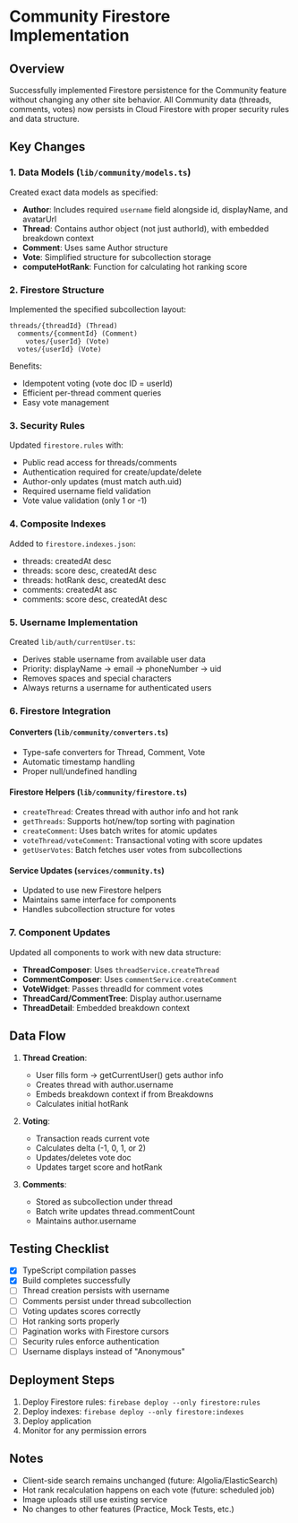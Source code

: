 # Community Firestore Implementation

## Overview

Successfully implemented Firestore persistence for the Community feature without changing any other site behavior. All Community data (threads, comments, votes) now persists in Cloud Firestore with proper security rules and data structure.

## Key Changes

### 1. Data Models (`lib/community/models.ts`)

Created exact data models as specified:
- **Author**: Includes required `username` field alongside id, displayName, and avatarUrl
- **Thread**: Contains author object (not just authorId), with embedded breakdown context
- **Comment**: Uses same Author structure
- **Vote**: Simplified structure for subcollection storage
- **computeHotRank**: Function for calculating hot ranking score

### 2. Firestore Structure

Implemented the specified subcollection layout:
```
threads/{threadId} (Thread)
  comments/{commentId} (Comment)
    votes/{userId} (Vote)
  votes/{userId} (Vote)
```

Benefits:
- Idempotent voting (vote doc ID = userId)
- Efficient per-thread comment queries
- Easy vote management

### 3. Security Rules

Updated `firestore.rules` with:
- Public read access for threads/comments
- Authentication required for create/update/delete
- Author-only updates (must match auth.uid)
- Required username field validation
- Vote value validation (only 1 or -1)

### 4. Composite Indexes

Added to `firestore.indexes.json`:
- threads: createdAt desc
- threads: score desc, createdAt desc
- threads: hotRank desc, createdAt desc
- comments: createdAt asc
- comments: score desc, createdAt desc

### 5. Username Implementation

Created `lib/auth/currentUser.ts`:
- Derives stable username from available user data
- Priority: displayName → email → phoneNumber → uid
- Removes spaces and special characters
- Always returns a username for authenticated users

### 6. Firestore Integration

#### Converters (`lib/community/converters.ts`)
- Type-safe converters for Thread, Comment, Vote
- Automatic timestamp handling
- Proper null/undefined handling

#### Firestore Helpers (`lib/community/firestore.ts`)
- `createThread`: Creates thread with author info and hot rank
- `getThreads`: Supports hot/new/top sorting with pagination
- `createComment`: Uses batch writes for atomic updates
- `voteThread/voteComment`: Transactional voting with score updates
- `getUserVotes`: Batch fetches user votes from subcollections

#### Service Updates (`services/community.ts`)
- Updated to use new Firestore helpers
- Maintains same interface for components
- Handles subcollection structure for votes

### 7. Component Updates

Updated all components to work with new data structure:
- **ThreadComposer**: Uses `threadService.createThread`
- **CommentComposer**: Uses `commentService.createComment`
- **VoteWidget**: Passes threadId for comment votes
- **ThreadCard/CommentTree**: Display author.username
- **ThreadDetail**: Embedded breakdown context

## Data Flow

1. **Thread Creation**:
   - User fills form → getCurrentUser() gets author info
   - Creates thread with author.username
   - Embeds breakdown context if from Breakdowns
   - Calculates initial hotRank

2. **Voting**:
   - Transaction reads current vote
   - Calculates delta (-1, 0, 1, or 2)
   - Updates/deletes vote doc
   - Updates target score and hotRank

3. **Comments**:
   - Stored as subcollection under thread
   - Batch write updates thread.commentCount
   - Maintains author.username

## Testing Checklist

- [x] TypeScript compilation passes
- [x] Build completes successfully
- [ ] Thread creation persists with username
- [ ] Comments persist under thread subcollection
- [ ] Voting updates scores correctly
- [ ] Hot ranking sorts properly
- [ ] Pagination works with Firestore cursors
- [ ] Security rules enforce authentication
- [ ] Username displays instead of "Anonymous"

## Deployment Steps

1. Deploy Firestore rules: `firebase deploy --only firestore:rules`
2. Deploy indexes: `firebase deploy --only firestore:indexes`
3. Deploy application
4. Monitor for any permission errors

## Notes

- Client-side search remains unchanged (future: Algolia/ElasticSearch)
- Hot rank recalculation happens on each vote (future: scheduled job)
- Image uploads still use existing service
- No changes to other features (Practice, Mock Tests, etc.)



